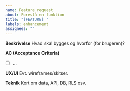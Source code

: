```yaml
---
name: Feature request
about: Foreslå en funktion
title: "[FEATURE] "
labels: enhancement
assignees: ""
---
```


**Beskrivelse**
Hvad skal bygges og hvorfor (for brugeren)?

**AC (Acceptance Criteria)**
- [ ] ...

**UX/UI**
Evt. wireframes/skitser.

**Teknik**
Kort om data, API, DB, RLS osv.
